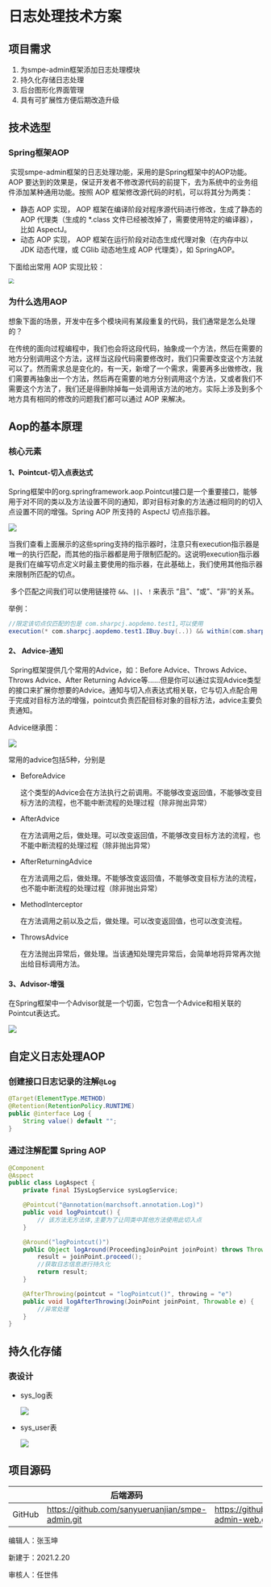 # 日志处理技术方案

## 项目需求

1.  为smpe-admin框架添加日志处理模块
2.  持久化存储日志处理
3.  后台图形化界面管理
4.  具有可扩展性方便后期改造升级

## 技术选型

### Spring框架AOP

​	实现smpe-admin框架的日志处理功能，采用的是Spring框架中的AOP功能。AOP 要达到的效果是，保证开发者不修改源代码的前提下，去为系统中的业务组件添加某种通用功能。
​	按照 AOP 框架修改源代码的时机，可以将其分为两类：

-   静态 AOP 实现， AOP 框架在编译阶段对程序源代码进行修改，生成了静态的 AOP 代理类（生成的 *.class 文件已经被改掉了，需要使用特定的编译器），比如 AspectJ。
-   动态 AOP 实现， AOP 框架在运行阶段对动态生成代理对象（在内存中以 JDK 动态代理，或 CGlib 动态地生成 AOP 代理类），如 SpringAOP。

下面给出常用 AOP 实现比较：

<img src="img/常用 AOP 实现比较.png" style="zoom: 67%;" />

### 为什么选用AOP

​	想象下面的场景，开发中在多个模块间有某段重复的代码，我们通常是怎么处理的？

​	在传统的面向过程编程中，我们也会将这段代码，抽象成一个方法，然后在需要的地方分别调用这个方法，这样当这段代码需要修改时，我们只需要改变这个方法就可以了。然而需求总是变化的，有一天，新增了一个需求，需要再多出做修改，我们需要再抽象出一个方法，然后再在需要的地方分别调用这个方法，又或者我们不需要这个方法了，我们还是得删除掉每一处调用该方法的地方。实际上涉及到多个地方具有相同的修改的问题我们都可以通过 AOP 来解决。

## Aop的基本原理

### 核心元素

#### 1、Pointcut-切入点表达式

​	Spring框架中的org.springframework.aop.Pointcut接口是一个重要接口，能够用于对不同的类以及方法设置不同的通知，即对目标对象的方法通过相同的的切入点设置不同的增强。Spring AOP 所支持的 AspectJ 切点指示器。

![](img/通过注解声明切点指示器.png)

​	当我们查看上面展示的这些spring支持的指示器时，注意只有execution指示器是唯一的执行匹配，而其他的指示器都是用于限制匹配的。这说明execution指示器是我们在编写切点定义时最主要使用的指示器，在此基础上，我们使用其他指示器来限制所匹配的切点。

​	多个匹配之间我们可以使用链接符 `&&`、`||`、`！`来表示 “且”、“或”、“非”的关系。

举例：

```java
//限定该切点仅匹配的包是 com.sharpcj.aopdemo.test1,可以使用
execution(* com.sharpcj.aopdemo.test1.IBuy.buy(..)) && within(com.sharpcj.aopdemo.test1.*)
```

#### 2、 Advice-通知

​	Spring框架提供几个常用的Advice，如：Before Advice、Throws Advice、Throws Advice、After Returning Advice等……但是你可以通过实现Advice类型的接口来扩展你想要的Advice。通知与切入点表达式相关联，它与切入点配合用于完成对目标方法的增强，pointcut负责匹配目标对象的目标方法，advice主要负责通知。

Advice继承图：

![](img/Advice继承图.png)

常用的advice包括5种，分别是

-   BeforeAdvice

    ​	这个类型的Advice会在方法执行之前调用。不能够改变返回值，不能够改变目标方法的流程，也不能中断流程的处理过程（除非抛出异常）

-   AfterAdvice

    ​	在方法调用之后，做处理。可以改变返回值，不能够改变目标方法的流程，也不能中断流程的处理过程（除非抛出异常）

-   AfterReturningAdvice

    ​	在方法调用之后，做处理。不能够改变返回值，不能够改变目标方法的流程，也不能中断流程的处理过程（除非抛出异常）

-   MethodInterceptor

    ​	在方法调用之前以及之后，做处理。可以改变返回值，也可以改变流程。

-   ThrowsAdvice

    ​	在方法抛出异常后，做处理。当该通知处理完异常后，会简单地将异常再次抛出给目标调用方法。


#### 3、Advisor-增强

​	在Spring框架中一个Advisor就是一个切面，它包含一个Advice和相关联的Pointcut表达式。

![](img/Advisor.png)



## 自定义日志处理AOP

### 创建接口日志记录的注解`@Log`

```java
@Target(ElementType.METHOD)
@Retention(RetentionPolicy.RUNTIME)
public @interface Log {
    String value() default "";
}
```



### 通过注解配置 Spring AOP

```java
@Component
@Aspect
public class LogAspect {
    private final ISysLogService sysLogService;

    @Pointcut("@annotation(marchsoft.annotation.Log)")
    public void logPointcut() {
        // 该方法无方法体,主要为了让同类中其他方法使用此切入点
    }

    @Around("logPointcut()")
    public Object logAround(ProceedingJoinPoint joinPoint) throws Throwable {       
        result = joinPoint.proceed();
        //获取日志信息进行持久化
        return result;
    }

    @AfterThrowing(pointcut = "logPointcut()", throwing = "e")
    public void logAfterThrowing(JoinPoint joinPoint, Throwable e) {
        //异常处理
    }
}
```



## 持久化存储

### 表设计

-   sys_log表

    ![](img/sys_log.png)

-   sys_user表

    ![](img/sys_user.png)



## 项目源码

|        | 后端源码                                         | 前端源码                                             |
| ------ | ------------------------------------------------ | ---------------------------------------------------- |
| GitHub | https://github.com/sanyueruanjian/smpe-admin.git | https://github.com/sanyueruanjian/smpe-admin-web.git |



编辑人：张玉坤

新建于：2021.2.20

审核人：任世伟